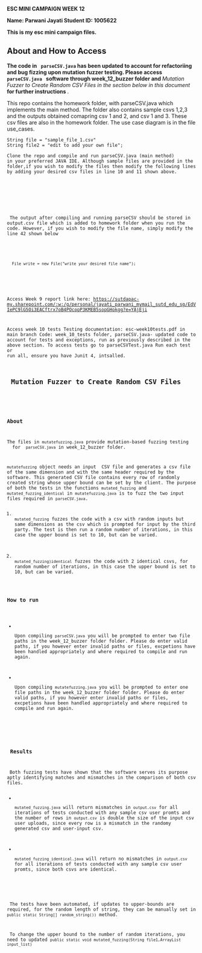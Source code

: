 <strong>ESC MINI CAMPAIGN WEEK 12

Name: Parwani Jayati 
Student ID: 1005622 


This is my esc mini campaign  files. </strong>

 
  <h2>About and How to Access </h2>
  
  <strong> <p> The code in <code> parseCSV.java</code> has been updated to account for refactoriing and bug fizzing upon mutation fuzzer testing. Please access  <code> parseCSV.java </code> software through week_12_buzzer folder and </strong><i>  Mutation Fuzzer to Create Random CSV Files in the section below in this document</i> <strong>for further instructions </strong>. 
  </strong>
 
  <p>This repo contains the homework folder, with parseCSV.java which implements the main method. The folder also contains sample csvs 1,2,3 and the outputs obtained comapring csv 1 and 2, and csv 1 and 3. These csv files are also in the homework folder.  
 The use case diagram is in the file use_cases. 

    
    String file = "sample_file_1.csv"
    String file2 = "edit to add your own file";
  
  <code>Clone the repo and compile and run parseCSV.java (main method) in your preferred JAVA IDE. Although sample files are provided in the folder,if you wish to modify the files then modify the following lines by adding your desired csv files in line 10 and 11 shown above. <br />
 </p>
 <p> The output after compiling and running parseCSV should be stored in output.csv file which is added to homework folder when you run the code. However, if you wish to modify the file name, simply modify the line 42 shown below </p>
 <p>
 <code> File write = new File("write your desired file name"); </code> <br />
 </p>
 
Access Week 9 report link here: 
https://sutdapac-my.sharepoint.com/:w:/g/personal/jayati_parwani_mymail_sutd_edu_sg/EdVIePC9lG5Oi3EACftrx7oB4POcopP3KMEB5sopGHokgg?e=YAjEji

 
Access week 10 tests
Testing documentation: esc-week10tests.pdf in main branch 
Code: week_10_tests folder, parseCSV.java- updated code to account for tests and exceptions, run as previously described in the above section. 
To access tests go to parseCSVTest.java
Run each test or run all, ensure you have Junit 4, intsalled. 





<h2> Mutation Fuzzer to Create Random CSV Files <h2>


<h3>About</h3>
<p>The files in <code>mutatefuzzing.java</code> provide mutation-based fuzzing testing 
  for  <code>parseCSV.java</code> in week_12_buzzer folder.</p>
<p><code>mutatefuzzing</code> object needs an input  CSV file and generates a csv file of the same dimension and with the same header required by the software. This generated CSV file contains every row of randomly created string whose upper bound can be set by the client. The purpose of both the tests in the functions <code>mutated_fuzzing</code> and <code>mutated_fuzzing_identical</code> in <code>mutatefuzzing.java</code> is to fuzz the two input files required in <code>parseCSV.java</code>. 
<ol>
<li>
<code>mutated_fuzzing</code> fuzzes the code with a csv with random inputs but same dimensions as the csv which is prompted for input by the third party. The test is then run a random number of iterations, in this case the upper bound is set to 10, but can be varied. 
 </li>
 <li>
<code>mutated_fuzzing)identical</code> fuzzes the code with 2 identical csvs, for random number of iterations, in this case the upper bound is set to 10, but can be varied. 
</li>
</ol>
<h3>How to run</h3>
<ul> 
<li>
<p>Upon compiling <code>parseCSV.java</code> you will be prompted to enter two file paths in the week_12_buzzer folder folder. Please do enter valid paths, if you however enter invalid paths or files, excpetions have been handled appropriately and where required to compile and run again. </p>
</li>
<li>
<p>Upon compiling <code>mutatefuzzing.java</code> you will be prompted to enter one file paths in the week_12_buzzer folder folder. Please do enter valid paths, if you however enter invalid paths or files, excpetions have been handled appropriately and where required to compile and run again. </p>
</li>
</ul>

<h3> Results </h3>
<p> Both fuzzing tests have shown that the software serves its purpose aptly identifying matches and mismatches in the comparison of both csv files. 
<ul> 
<li>
<p><code>mutated_fuzzing.java</code> will return mismatches in <code>output.csv</code> for all iterations of tests conducted with any sample csv user promts and the number of rows in <code>output.csv</code> is double the size of the input csv user uploads, since every row is a mismatch in the randomy generated csv and user-input csv. </p>
</li>
<li>
<p><code>mutated_fuzzing_identical.java</code> will return no mismatches in <code>output.csv</code> for all iterations of tests conducted with any sample csv user promts, since both csvs are identical. </p>
</li>
</ul>
<p> The tests have been automated, if updates to upper-bounds are required, for the random length of string, they can be manually set in <code>public static String[] random_string())</code> method. </p> 
<p> To change the upper bound to the number of random iterations, you need to updated <code>public static void mutated_fuzzing(String file1,ArrayList<List> input_list)</code>
 


 
